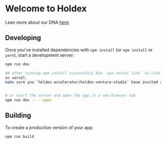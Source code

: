 # Welcome to Holdex
Lean more about our DNA [here](https://holdex.io/about).

## Developing

Once you've installed dependencies with `npm install` (or `npm install` or `yarn`), start a development server:

```bash
npm run dev

## after running npm install successfuly Run `npx vercel link` to link `holdex-accelerator/holdex-venture-studio`
on varcel.
make sure you `holdex-accelerator/holdex-venture-studio` have invited and, you have acepted the invite


# or start the server and open the app in a new browser tab
npm run dev -- --open
```

## Building

To create a production version of your app:

```bash
npm run build
```
